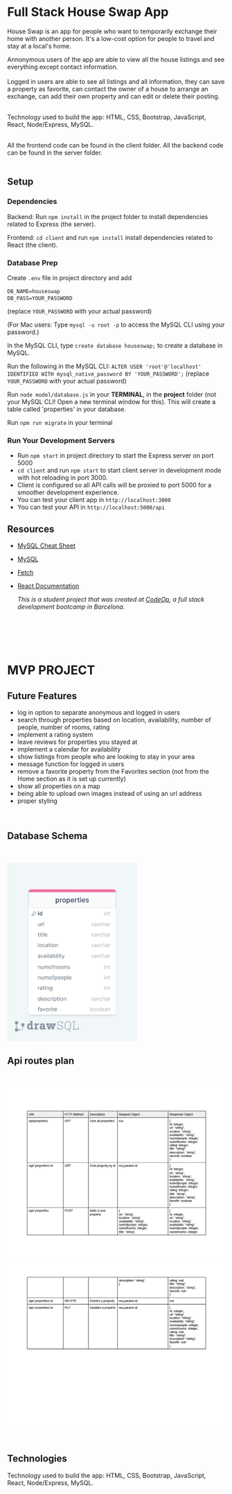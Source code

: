 # Full Stack House Swap App

House Swap is an app for people who want to temporarily exchange their home with another person. It's a low-cost option for people to travel and stay at a local's home.

Annonymous users of the app are able to view all the house listings and see everything except contact information.
<br/>
<br/>
Logged in users are able to see all listings and all information, they can save a property as favorite, can contact the owner of a house to arrange an exchange, can add their own property and can edit or delete their posting. 
<br/>
<br/>

Technology used to build the app: HTML, CSS, Bootstrap, JavaScript, React, Node/Express, MySQL.
<br/>
<br/>


All the frontend code can be found in the client folder.
All the backend code can be found in the server folder. 
<br/>
<br/>


## Setup

### Dependencies

Backend: Run `npm install` in the project folder to install dependencies related to Express (the server).

Frontend: `cd client` and run `npm install` install dependencies related to React (the client).


### Database Prep

Create `.env` file in project directory and add

```
DB_NAME=houseswap
DB_PASS=YOUR_PASSWORD
```

(replace `YOUR_PASSWORD` with your actual password)

(For Mac users: Type `mysql -u root -p` to access the MySQL CLI using your password.)

In the MySQL CLI, type `create database houseswap;` to create a database in MySQL.

Run the following in the MySQL CLI: `ALTER USER 'root'@'localhost' IDENTIFIED WITH mysql_native_password BY 'YOUR_PASSWORD';` (replace `YOUR_PASSWORD` with your actual password)

Run `node model/database.js` in your **TERMINAL**, in the **project** folder (not your MySQL CLI! Open a new terminal window for this). This will create a table called 'properties' in your database.

Run `npm run migrate` in your terminal


### Run Your Development Servers

- Run `npm start` in project directory to start the Express server on port 5000
- `cd client` and run `npm start` to start client server in development mode with hot reloading in port 3000.
- Client is configured so all API calls will be proxied to port 5000 for a smoother development experience. 
- You can test your client app in `http://localhost:3000`
- You can test your API in `http://localhost:5000/api`


## Resources

- [MySQL Cheat Sheet](http://www.mysqltutorial.org/mysql-cheat-sheet.aspx)
- [MySQL](https://dev.mysql.com/doc/refman/8.0/en/database-use.html)
- [Fetch](https://developer.mozilla.org/en-US/docs/Web/API/Fetch_API/Using_Fetch)
- [React Documentation](https://reactjs.org/docs/hello-world.html)

  _This is a student project that was created at [CodeOp](http://CodeOp.tech), a full stack development bootcamp in Barcelona._
  
<br/>
<br/>
<br/>
<br/>

# MVP PROJECT 

## Future Features 

- log in option to separate anonymous and logged in users
- search through properties based on location, availability, number of people, number of rooms, rating
- implement a rating system
- leave reviews for properties you stayed at
- implement a calendar for availability 
- show listings from people who are looking to stay in your area 
- message function for logged in users 
- remove a favorite property from the Favorites section (not from the Home section as it is set up currently)
- show all properties on a map 
- being able to upload own images instead of using an url address
- proper styling

<br/>

## Database Schema
<br/>

 <img 
    src="table.png"
    alt="database table"
    style="display: inline-block; max-width: 300px">

## Api routes plan
<br/>

 <img 
    src="apiroutes1.jpg"
    alt="api routes"
    >
     <img 
    src="apiroutes2.jpg"
    alt="api routes"
    >

<br/>

## Technologies

Technology used to build the app: HTML, CSS, Bootstrap, JavaScript, React, Node/Express, MySQL.




  
